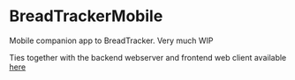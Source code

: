 # BreadTrackerMobile
Mobile companion app to BreadTracker. Very much WIP

Ties together with the backend webserver and frontend web client available [here](https://github.com/iron-condor/BreadTracker)
